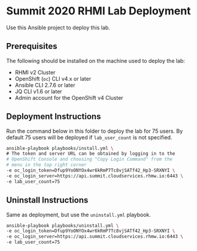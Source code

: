 # Summit 2020 RHMI Lab Deployment

Use this Ansible project to deploy this lab.

## Prerequisites

The following should be installed on the machine used to deploy the lab:

* RHMI v2 Cluster
* OpenShift (`oc`) CLI v4.x or later
* Ansible CLI 2.7.6 or later
* JQ CLI v1.6 or later
* Admin account for the OpenShift v4 Cluster

## Deployment Instructions

Run the command below in this folder to deploy the lab for 75 users. By default
75 users will be deployed if `lab_user_count` is not specified.

```bash
ansible-playbook playbooks/install.yml \
# The token and server URL can be obtained by logging in to the 
# OpenShift Console and choosing "Copy Login Command" from the
# menu in the top right corner
-e oc_login_token=Dfup9YoONYOx4wr6kRmP7Tc8vjSATf42_Hp3-SRXNYI \
-e oc_login_server=https://api.summit.cloudservices.rhmw.io:6443 \
-e lab_user_count=75
```

## Uninstall Instructions

Same as deployment, but use the `uninstall.yml` playbook.

```bash
ansible-playbook playbooks/uninstall.yml \
-e oc_login_token=Dfup9YoONYOx4wr6kRmP7Tc8vjSATf42_Hp3-SRXNYI \
-e oc_login_server=https://api.summit.cloudservices.rhmw.io:6443 \
-e lab_user_count=75
```

